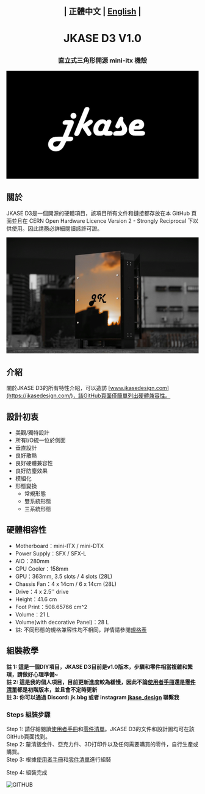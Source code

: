 ## <p align="center">| 正體中文  | [English](/README_en.md) |</p>
# <p align="center">JKASE D3 V1.0</p>
### <p align="center">直立式三角形開源 mini-itx 機殼</p>
![GITHUB](/image/jkase_logo.png "JKASE LOGO")  

## 關於   
JKASE D3是一個開源的硬體項目，該項目所有文件和鏈接都存放在本 GitHub 頁面並且在 CERN Open Hardware Licence Version 2 - Strongly Reciprocal 下以供使用。因此請務必詳細閱讀該許可證。  

![GITHUB](/image/sunset_in_mirror.jpeg "Sunset In Mirror")   

## 介紹   
關於JKASE D3的所有特性介紹，可以造訪 [www.jkasedesign.com](https://jkasedesign.com/)，該GitHub頁面僅簡單列出硬體兼容性。  

## 設計初衷   
* 美觀/獨特設計   
* 所有I/O統一位於側面   
* 垂直設計   
* 良好散熱   
* 良好硬體兼容性   
* 良好防塵效果   
* 模組化   
* 形態變換   
    * 常規形態   
    * 雙系統形態   
    * 三系統形態   

## 硬體相容性   
* Motherboard：​mini-ITX / mini-DTX   
* Power Supply：SFX / SFX-L   
* AIO：280mm   
* CPU Cooler：158mm   
* GPU：363mm, 3.5 slots / 4 slots (28L)   
* Chassis Fan：4 x 14cm / 6 x 14cm (28L)   
* Drive：4 x 2.5'' drive​   
* Height：41.6 cm   
* Foot Print：508.65766 cm^2   
* Volume：21 L   
* Volume(with decorative Panel)：28 L   
* 註: 不同形態的規格兼容性均不相同，詳情請參閱[規格表](https://www.jkasedesign.com/general-1)   

## 組裝教學   
**註 1: 這是一個DIY項目，JKASE D3目前是v1.0版本，步驟和零件相當複雜和繁瑣，請做好心理準備~**   
**註 2: 這是我的個人項目，目前更新進度較為緩慢，因此不論[使用者手冊](https://docs.google.com/document/d/1VRi_LQBDhcZ8YW_KE0V_FxEDj4TOAPhPPbnMbp1qJXQ/edit?usp=sharing)還是[零件清單](https://docs.google.com/spreadsheets/d/e/2PACX-1vTDV55PDLI_-VLqr5_B4HkwDLA5240rTCraWzzHT4jYiwCrdkjbFOL7cVF3HNw2yrIR6ZoA4pk6Mkd6/pubhtml?gid=1001938012&single=true)都是初階版本，並且會不定時更新**  
**註 3: 你可以通過 Discord: jk.bbg 或者 instagram [jkase_design](https://www.instagram.com/jkase_design/) 聯繫我**  

### Steps 組裝步驟   
Step 1: 請仔細閱讀[使用者手冊](https://docs.google.com/document/d/1VRi_LQBDhcZ8YW_KE0V_FxEDj4TOAPhPPbnMbp1qJXQ/edit?usp=sharing)和[零件清單](https://docs.google.com/spreadsheets/d/e/2PACX-1vTDV55PDLI_-VLqr5_B4HkwDLA5240rTCraWzzHT4jYiwCrdkjbFOL7cVF3HNw2yrIR6ZoA4pk6Mkd6/pubhtml?gid=1001938012&single=true)。JKASE D3的文件和設計圖均可在該GitHub頁面找到。  
Step 2: 釐清鈑金件、亞克力件、3D打印件以及任何需要購買的零件，自行生產或購買。  
Step 3: 根據[使用者手冊](https://docs.google.com/document/d/1VRi_LQBDhcZ8YW_KE0V_FxEDj4TOAPhPPbnMbp1qJXQ/edit?usp=sharing)和[零件清單](https://docs.google.com/spreadsheets/d/e/2PACX-1vTDV55PDLI_-VLqr5_B4HkwDLA5240rTCraWzzHT4jYiwCrdkjbFOL7cVF3HNw2yrIR6ZoA4pk6Mkd6/pubhtml?gid=1001938012&single=true)進行組裝  

Step 4: 組裝完成  

![GITHUB](/image/night_view.jpg "Night View")

